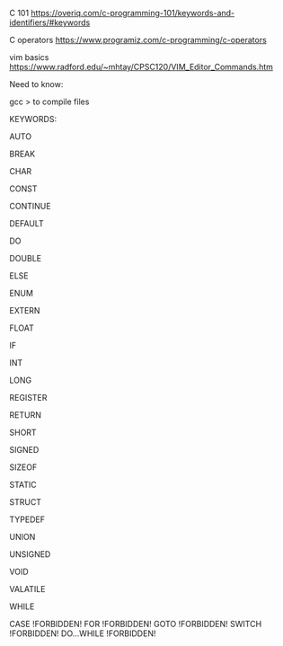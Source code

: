 C 101 https://overiq.com/c-programming-101/keywords-and-identifiers/#keywords

C operators https://www.programiz.com/c-programming/c-operators

vim basics https://www.radford.edu/~mhtay/CPSC120/VIM_Editor_Commands.htm

Need to know:

gcc   > to compile files

KEYWORDS:

AUTO

BREAK

CHAR

CONST

CONTINUE

DEFAULT

DO

DOUBLE

ELSE

ENUM

EXTERN

FLOAT

IF

INT

LONG

REGISTER

RETURN

SHORT

SIGNED

SIZEOF

STATIC

STRUCT

TYPEDEF

UNION

UNSIGNED

VOID

VALATILE

WHILE


CASE !FORBIDDEN!
FOR !FORBIDDEN!
GOTO !FORBIDDEN!
SWITCH !FORBIDDEN!
DO...WHILE !FORBIDDEN!


